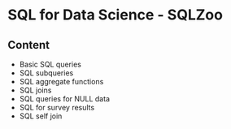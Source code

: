 # SQL for Data Science - SQLZoo
## Content

* Basic SQL queries
* SQL subqueries
* SQL aggregate functions
* SQL joins 
* SQL queries for NULL data 
* SQL for survey results
* SQL self join